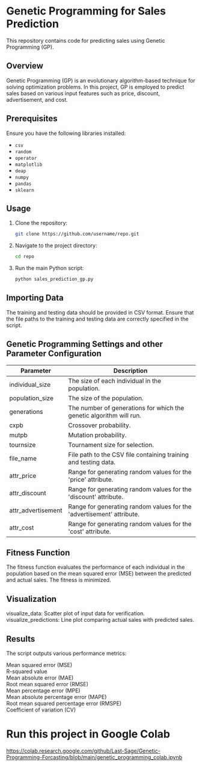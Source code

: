 # Genetic Programming for Sales Prediction

This repository contains code for predicting sales using Genetic Programming (GP). 

## Overview

Genetic Programming (GP) is an evolutionary algorithm-based technique for solving optimization problems. In this project, GP is employed to predict sales based on various input features such as price, discount, advertisement, and cost.

## Prerequisites

Ensure you have the following libraries installed:
- `csv`
- `random`
- `operator`
- `matplotlib`
- `deap`
- `numpy`
- `pandas`
- `sklearn`

## Usage

1. Clone the repository:
   ```bash
   git clone https://github.com/username/repo.git

2. Navigate to the project directory:

    ```bash
    cd repo

3. Run the main Python script:

    ```bash
    python sales_prediction_gp.py

## Importing Data

The training and testing data should be provided in CSV format. Ensure that the file paths to the training and testing data are correctly specified in the script.


## Genetic Programming Settings and other Parameter Configuration

| Parameter               | Description                                                                                      |
|-------------------------|--------------------------------------------------------------------------------------------------|
| individual_size         | The size of each individual in the population.                                                  |
| population_size         | The size of the population.                                                                     |
| generations             | The number of generations for which the genetic algorithm will run.                             |
| cxpb                    | Crossover probability.                                                                          |
| mutpb                   | Mutation probability.                                                                           |
| tournsize               | Tournament size for selection.                                                                   |
| file_name               | File path to the CSV file containing training and testing data.                                  |
| attr_price              | Range for generating random values for the 'price' attribute.                                    |
| attr_discount           | Range for generating random values for the 'discount' attribute.                                 |
| attr_advertisement      | Range for generating random values for the 'advertisement' attribute.                            |
| attr_cost               | Range for generating random values for the 'cost' attribute.                                      |


## Fitness Function

The fitness function evaluates the performance of each individual in the population based on the mean squared error (MSE) between the predicted and actual sales. The fitness is minimized.


## Visualization

visualize_data: Scatter plot of input data for verification.  
visualize_predictions: Line plot comparing actual sales with predicted sales.  


## Results

The script outputs various performance metrics:  <br>

Mean squared error (MSE)  
R-squared value  
Mean absolute error (MAE)  
Root mean squared error (RMSE)  
Mean percentage error (MPE)  
Mean absolute percentage error (MAPE)  
Root mean squared percentage error (RMSPE)  
Coefficient of variation (CV)  


# Run this project in Google Colab
https://colab.research.google.com/github/Last-Sage/Genetic-Programming-Forcasting/blob/main/genetic_programming_colab.ipynb
